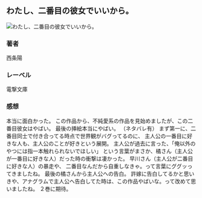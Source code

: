 ## わたし、二番目の彼女でいいから。
![わたし、二番目の彼女でいいから。](https://cdn.discordapp.com/attachments/1211570779934695494/1217642087952945212/1FumIx8fHZCMQGFlHyzAKckeFdvL1MmwKzKawVeP75xrKWrugix5m3k3GEKX4-A.png?ex=6604c490&is=65f24f90&hm=0c47e0fc0399529f46b26b8c363bc841225b2d4ec0ee0dc102f15ba2148c1582&)
### 著者
西条陽
### レーベル
電撃文庫
### 感想
本当に面白かった。
この作品から、不純愛系の作品を見始めましたが、この二番目彼女はやばい。
最後の挿絵本当にやばい。
（ネタバレ有）
まず第一に、二番目同士で付き合ってる時点で世界観がバグってるのに、
主人公の一番目に好きな人も、主人公のことが好きという展開。
主人公が過去に言った、「俺以外のやつには指一本触れられないでほしい」
という言葉がまさか、橘さん（主人公が一番目に好きな人）だった時の衝撃は凄かった。
早川さん（主人公が二番目に好きな人）の暴走や、
二番目なんだから自重しなきゃ。って言葉にググッってきましたね。
最後の橘さんから主人公への告白。
許嫁に告白してるかと思いきや、アナグラムで主人公へ告白してた時は、この作品やばいな。って改めて思いましたね。
２巻に期待。